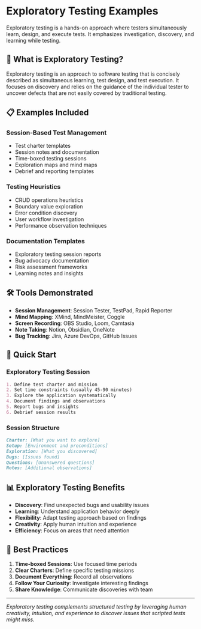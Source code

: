 # Exploratory Testing Examples

Exploratory testing is a hands-on approach where testers simultaneously learn, design, and execute tests. It emphasizes investigation, discovery, and learning while testing.

## 🎯 What is Exploratory Testing?

Exploratory testing is an approach to software testing that is concisely described as simultaneous learning, test design, and test execution. It focuses on discovery and relies on the guidance of the individual tester to uncover defects that are not easily covered by traditional testing.

## 📋 Examples Included

### Session-Based Test Management
- Test charter templates
- Session notes and documentation
- Time-boxed testing sessions
- Exploration maps and mind maps
- Debrief and reporting templates

### Testing Heuristics
- CRUD operations heuristics
- Boundary value exploration
- Error condition discovery
- User workflow investigation
- Performance observation techniques

### Documentation Templates
- Exploratory testing session reports
- Bug advocacy documentation
- Risk assessment frameworks
- Learning notes and insights

## 🛠️ Tools Demonstrated

- **Session Management**: Session Tester, TestPad, Rapid Reporter
- **Mind Mapping**: XMind, MindMeister, Coggle
- **Screen Recording**: OBS Studio, Loom, Camtasia
- **Note Taking**: Notion, Obsidian, OneNote
- **Bug Tracking**: Jira, Azure DevOps, GitHub Issues

## 🚀 Quick Start

### Exploratory Testing Session

```markdown
1. Define test charter and mission
2. Set time constraints (usually 45-90 minutes)
3. Explore the application systematically
4. Document findings and observations
5. Report bugs and insights
6. Debrief session results
```

### Session Structure

```markdown
Charter: [What you want to explore]
Setup: [Environment and preconditions]
Exploration: [What you discovered]
Bugs: [Issues found]
Questions: [Unanswered questions]
Notes: [Additional observations]
```

## 📊 Exploratory Testing Benefits

- **Discovery**: Find unexpected bugs and usability issues
- **Learning**: Understand application behavior deeply
- **Flexibility**: Adapt testing approach based on findings
- **Creativity**: Apply human intuition and experience
- **Efficiency**: Focus on areas that need attention

## 🎯 Best Practices

1. **Time-boxed Sessions**: Use focused time periods
2. **Clear Charters**: Define specific testing missions
3. **Document Everything**: Record all observations
4. **Follow Your Curiosity**: Investigate interesting findings
5. **Share Knowledge**: Communicate discoveries with team

---

*Exploratory testing complements structured testing by leveraging human creativity, intuition, and experience to discover issues that scripted tests might miss.*